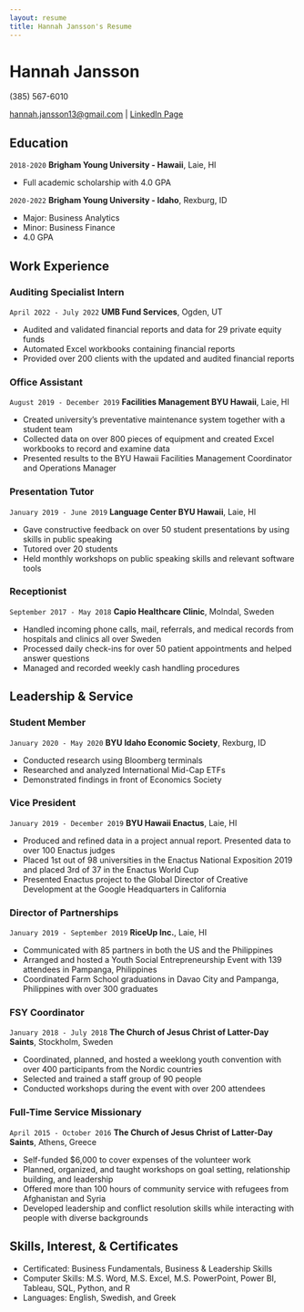 ```yaml
---
layout: resume
title: Hannah Jansson's Resume
---
```

# Hannah Jansson
(385) 567-6010

<div id="webaddress">
<a href="hannah.jansson13@gmail.com">hannah.jansson13@gmail.com</a>
| <a href="https://www.linkedin.com/in/hannahjansson/">LinkedIn Page</a>
</div>

<!-- https://www.monique.tech/the-art-of-markdown -->


## Education

`2018-2020`
__Brigham Young University - Hawaii__, Laie, HI

- Full academic scholarship with 4.0 GPA

`2020-2022`
__Brigham Young University - Idaho__, Rexburg, ID

- Major: Business Analytics
- Minor: Business Finance
- 4.0 GPA


## Work Experience

### Auditing Specialist Intern

`April 2022 - July 2022`
__UMB Fund Services__, Ogden, UT

- Audited and validated financial reports and data for 29 private equity funds
- Automated Excel workbooks containing financial reports
- Provided over 200 clients with the updated and audited financial reports 

### Office Assistant

`August 2019 - December 2019`
__Facilities Management BYU Hawaii__, Laie, HI

- Created university’s preventative maintenance system together with a student team
- Collected data on over 800 pieces of equipment and created Excel workbooks to record and examine data 
- Presented results to the BYU Hawaii Facilities Management Coordinator and Operations Manager

### Presentation Tutor

`January 2019 - June 2019`
__Language Center BYU Hawaii__, Laie, HI

- Gave constructive feedback on over 50 student presentations by using skills in public speaking
- Tutored over 20 students 
- Held monthly workshops on public speaking skills and relevant software tools 

### Receptionist

`September 2017 - May 2018`
__Capio Healthcare Clinic__, Molndal, Sweden

- Handled incoming phone calls, mail, referrals, and medical records from hospitals and clinics all over Sweden
- Processed daily check-ins for over 50 patient appointments and helped answer questions
- Managed and recorded weekly cash handling procedures 

## Leadership & Service

### Student Member
`January 2020 - May 2020`
__BYU Idaho Economic Society__, Rexburg, ID

- Conducted research using Bloomberg terminals
- Researched and analyzed International Mid-Cap ETFs
- Demonstrated findings in front of Economics Society
 
### Vice President
`January 2019 - December 2019`
__BYU Hawaii Enactus__, Laie, HI

- Produced and refined data in a project annual report. Presented data to over 100 Enactus judges
- Placed 1st out of 98 universities in the Enactus National Exposition 2019 and placed 3rd of 37 in the Enactus World Cup
- Presented Enactus project to the Global Director of Creative Development at the Google Headquarters in California

### Director of Partnerships
`January 2019 - September 2019`
__RiceUp Inc.__, Laie, HI

- Communicated with 85 partners in both the US and the Philippines
- Arranged and hosted a Youth Social Entrepreneurship Event with 139 attendees in Pampanga, Philippines
- Coordinated Farm School graduations in Davao City and Pampanga, Philippines with over 300 graduates

### FSY Coordinator
`January 2018 - July 2018`
__The Church of Jesus Christ of Latter-Day Saints__, Stockholm, Sweden

- Coordinated, planned, and hosted a weeklong youth convention with over 400 participants from the Nordic countries
- Selected and trained a staff group of 90 people
- Conducted workshops during the event with over 200 attendees

### Full-Time Service Missionary
`April 2015 - October 2016`
__The Church of Jesus Christ of Latter-Day Saints__, Athens, Greece

- Self-funded $6,000 to cover expenses of the volunteer work  
- Planned, organized, and taught workshops on goal setting, relationship building, and leadership 
- Offered more than 100 hours of community service with refugees from Afghanistan and Syria 
- Developed leadership and conflict resolution skills while interacting with people with diverse backgrounds  

## Skills, Interest, & Certificates

- Certificated: Business Fundamentals, Business & Leadership Skills
- Computer Skills: M.S. Word, M.S. Excel, M.S. PowerPoint, Power BI, Tableau, SQL, Python, and R
- Languages: English, Swedish, and Greek

<!-- ### Footer

Last updated: December 2022 -->


